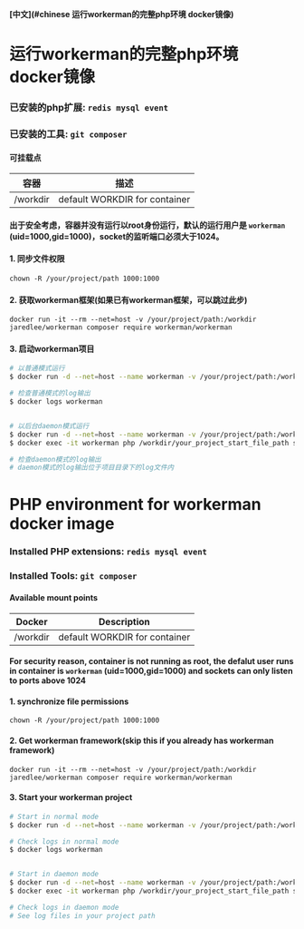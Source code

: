 **[中文](#chinese 运行workerman的完整php环境 docker镜像)**
# 运行workerman的完整php环境 docker镜像

### 已安装的php扩展: `redis mysql event`
### 已安装的工具: `git composer`

#### 可挂载点

| 容器              | 描述 |
|---------------------|-------------|
| /workdir | default WORKDIR for container |

#### 出于安全考虑，容器并没有运行以root身份运行，默认的运行用户是 `workerman` (uid=1000,gid=1000)，socket的监听端口必须大于1024。

#### 1. 同步文件权限

    chown -R /your/project/path 1000:1000

#### 2. 获取workerman框架(如果已有workerman框架，可以跳过此步)

    docker run -it --rm --net=host -v /your/project/path:/workdir jaredlee/workerman composer require workerman/workerman


#### 3. 启动workerman项目 
```bash
# 以普通模式运行 
$ docker run -d --net=host --name workerman -v /your/project/path:/workdir jaredlee/workerman php /workdir/your_project_start_file_path start

# 检查普通模式的log输出
$ docker logs workerman


# 以后台daemon模式运行
$ docker run -d --net=host --name workerman -v /your/project/path:/workdir jaredlee/workerman tail -f /dev/stdout
$ docker exec -it workerman php /workdir/your_project_start_file_path start -d

# 检查daemon模式的log输出
# daemon模式的log输出位于项目目录下的log文件内
```


# PHP environment for workerman docker image

### Installed PHP extensions: `redis mysql event`
### Installed Tools: `git composer`

#### Available mount points

| Docker              | Description |
|---------------------|-------------|
| /workdir | default WORKDIR for container |

#### For security reason, container is not running as root, the defalut user runs in container is `workerman` (uid=1000,gid=1000) and sockets can only listen to ports above 1024

#### 1. synchronize file permissions

    chown -R /your/project/path 1000:1000

#### 2. Get workerman framework(skip this if you already has workerman framework)

    docker run -it --rm --net=host -v /your/project/path:/workdir jaredlee/workerman composer require workerman/workerman


#### 3. Start your workerman project 
```bash
# Start in normal mode  
$ docker run -d --net=host --name workerman -v /your/project/path:/workdir jaredlee/workerman php /workdir/your_project_start_file_path start

# Check logs in normal mode
$ docker logs workerman


# Start in daemon mode
$ docker run -d --net=host --name workerman -v /your/project/path:/workdir jaredlee/workerman tail -f /dev/stdout
$ docker exec -it workerman php /workdir/your_project_start_file_path start -d

# Check logs in daemon mode
# See log files in your project path
```
